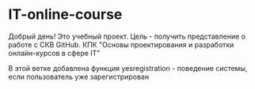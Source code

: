 # IT-online-course

Добрый день!
Это учебный проект. Цель - получить представление о работе с СКВ GitHub.
КПК "Основы проектирования и разработки онлайн-курсов в сфере IT"

В этой ветке добавлена функция  yesregistration -  поведение системы, если пользователь уже зарегистрирован

